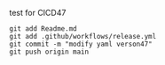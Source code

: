 test for CICD47

```
git add Readme.md
git add .github/workflows/release.yml
git commit -m "modify yaml verson47"
git push origin main
```